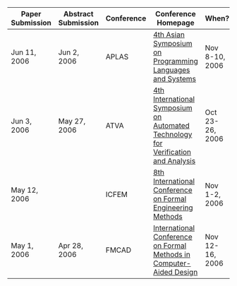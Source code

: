 | Paper Submission | Abstract Submission | Conference | Conference Homepage | When? | Where? | 
| --- | --- | --- | --- | --- | --- | 
| Jun 11, 2006 | Jun 2, 2006 | APLAS | <a href="http://www.kb.ecei.tohoku.ac.jp/aplas2006/">4th Asian Symposium on Programming Languages and Systems</a> | Nov 8-10, 2006 | Sydney, Australia | 
| Jun 3, 2006 | May 27, 2006 | ATVA | <a href="http://lcs.ios.ac.cn/%7Eatva06/">4th International Symposium on Automated Technology for Verification and Analysis</a> | Oct 23-26, 2006 | Beijing, China | 
| May 12, 2006 |  | ICFEM | <a href="http://www.iist.unu.edu/icfem06/">8th International Conference on Formal Engineering Methods</a> | Nov 1-2, 2006 | Macau | 
| May 1, 2006 | Apr 28, 2006 | FMCAD | <a href="http://www-static.cc.gatech.edu/~manolios/fmcad06/">International Conference on Formal Methods in Computer-Aided Design</a> | Nov 12-16, 2006 | San Jose, California, USA | 
